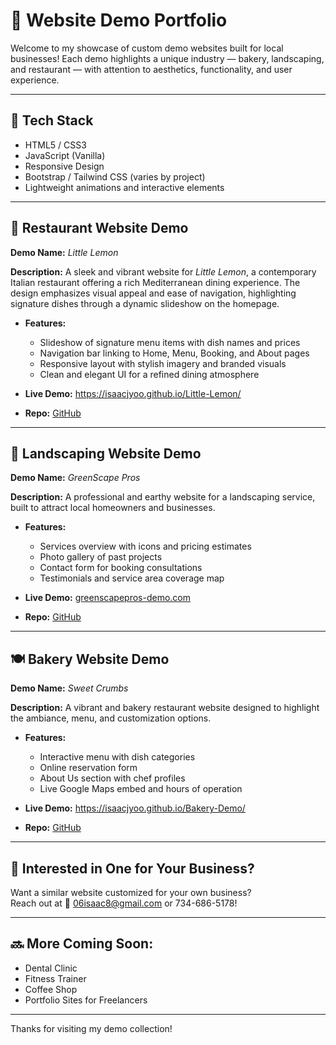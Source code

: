 # 🌟 Website Demo Portfolio

Welcome to my showcase of custom demo websites built for local businesses! Each demo highlights a unique industry — bakery, landscaping, and restaurant — with attention to aesthetics, functionality, and user experience.

---

## 🔧 Tech Stack
- HTML5 / CSS3
- JavaScript (Vanilla)
- Responsive Design
- Bootstrap / Tailwind CSS (varies by project)
- Lightweight animations and interactive elements

---

## 🍋 Restaurant Website Demo

**Demo Name:** *Little Lemon*

**Description:** A sleek and vibrant website for *Little Lemon*, a contemporary Italian restaurant offering a rich Mediterranean dining experience. The design emphasizes visual appeal and ease of navigation, highlighting signature dishes through a dynamic slideshow on the homepage.

- **Features:**
  - Slideshow of signature menu items with dish names and prices
  - Navigation bar linking to Home, Menu, Booking, and About pages
  - Responsive layout with stylish imagery and branded visuals
  - Clean and elegant UI for a refined dining atmosphere

- **Live Demo:** https://isaacjyoo.github.io/Little-Lemon/
- **Repo:** [GitHub](https://github.com/isaacjyoo/Little-Lemon)

---

## 🌿 Landscaping Website Demo

**Demo Name:** *GreenScape Pros*

**Description:** A professional and earthy website for a landscaping service, built to attract local homeowners and businesses.

- **Features:**
  - Services overview with icons and pricing estimates
  - Photo gallery of past projects
  - Contact form for booking consultations
  - Testimonials and service area coverage map

- **Live Demo:** [greenscapepros-demo.com](https://yourlandscapingdemo.com)  
- **Repo:** [GitHub](https://github.com/yourusername/landscaping-demo)

---

## 🍽️ Bakery Website Demo

**Demo Name:** *Sweet Crumbs*

**Description:** A vibrant and bakery restaurant website designed to highlight the ambiance, menu, and customization options.

- **Features:**
  - Interactive menu with dish categories
  - Online reservation form
  - About Us section with chef profiles
  - Live Google Maps embed and hours of operation

- **Live Demo:** https://isaacjyoo.github.io/Bakery-Demo/
- **Repo:** [GitHub](https://github.com/isaacjyoo/Bakery-Demo)

---

## 💬 Interested in One for Your Business?

Want a similar website customized for your own business?  
Reach out at 📧 06isaac8@gmail.com or 734-686-5178!

---

## 🔜 More Coming Soon:
- Dental Clinic
- Fitness Trainer
- Coffee Shop
- Portfolio Sites for Freelancers

---

Thanks for visiting my demo collection!

